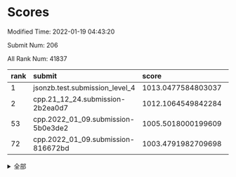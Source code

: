 # Scores

Modified Time: 2022-01-19 04:43:20

Submit Num: 206

All Rank Num: 41837

| rank |               submit               |       score        |       sigma        | pk_num |
| :--- | :--------------------------------- | :----------------- | :----------------- | :----- |
| 1    | jsonzb.test.submission_level_4     | 1013.0477584803037 | 0.8255652933487678 | 746    |
| 2    | cpp.21_12_24.submission-2b2ea0d7   | 1012.1064549842284 | 0.7950191863799659 | 817    |
| 53   | cpp.2022_01_09.submission-5b0e3de2 | 1005.5018000199609 | 0.7397094761904348 | 816    |
| 72   | cpp.2022_01_09.submission-816672bd | 1003.4791982709698 | 0.7191133082631446 | 816    |


<details>
<summary>全部</summary>

| rank |                 submit                 |       score        |       sigma        | pk_num |
| :--- | :------------------------------------- | :----------------- | :----------------- | :----- |
| 1    | jsonzb.test.submission_level_4         | 1013.0477584803037 | 0.8255652933487678 | 746    |
| 2    | cpp.21_12_24.submission-2b2ea0d7       | 1012.1064549842284 | 0.7950191863799659 | 817    |
| 3    | gobigger.level_3.submission_level_3_34 | 1012.026832169375  | 0.7815439519169439 | 817    |
| 4    | gobigger.level_3.submission_level_3_49 | 1011.5940747110388 | 0.7576884152038108 | 809    |
| 5    | gobigger.level_3.submission_level_3_17 | 1011.2504974856586 | 0.7571213657661994 | 813    |
| 6    | gobigger.level_3.submission_level_3_13 | 1011.0372509510872 | 0.7663990973494046 | 811    |
| 7    | gobigger.level_3.submission_level_3_36 | 1010.993528683029  | 0.78141544812402   | 813    |
| 8    | gobigger.level_3.submission_level_3_3  | 1010.9406697660105 | 0.7591992869595164 | 814    |
| 9    | gobigger.level_3.submission_level_3_31 | 1010.9084871761083 | 0.7590514271084001 | 808    |
| 10   | gobigger.level_3.submission_level_3_7  | 1010.8864374063659 | 0.7518619336225322 | 814    |
| 11   | gobigger.level_3.submission_level_3_16 | 1010.8507818497881 | 0.7765790356965636 | 810    |
| 12   | gobigger.level_3.submission_level_3_41 | 1010.7798904873275 | 0.7680124431290366 | 814    |
| 13   | gobigger.level_3.submission_level_3_48 | 1010.6597195117748 | 0.7471933668077424 | 815    |
| 14   | gobigger.level_3.submission_level_3_45 | 1010.544207207404  | 0.7511938819188418 | 812    |
| 15   | gobigger.level_3.submission_level_3_1  | 1010.5405063153828 | 0.7636495623697508 | 810    |
| 16   | gobigger.level_3.submission_level_3_2  | 1010.5217651895147 | 0.7410966728489526 | 816    |
| 17   | gobigger.level_3.submission_level_3_28 | 1010.2247753715297 | 0.7510607425408974 | 813    |
| 18   | gobigger.level_3.submission_level_3_12 | 1010.1630772348813 | 0.7569584725157364 | 809    |
| 19   | gobigger.level_3.submission_level_3_19 | 1010.14600909343   | 0.7483562140799686 | 808    |
| 20   | gobigger.level_3.submission_level_3_0  | 1010.1449485943615 | 0.762051615440231  | 817    |
| 21   | gobigger.level_3.submission_level_3_26 | 1010.1194272037927 | 0.741929287227692  | 809    |
| 22   | gobigger.level_3.submission_level_3_43 | 1010.112851554038  | 0.765020287969446  | 816    |
| 23   | gobigger.level_3.submission_level_3_8  | 1010.1122571883328 | 0.7435365692702629 | 817    |
| 24   | gobigger.level_3.submission_level_3_42 | 1010.0597122219264 | 0.7355708964075175 | 814    |
| 25   | gobigger.level_3.submission_level_3_40 | 1009.9966390031875 | 0.7424083920914496 | 817    |
| 26   | gobigger.level_3.submission_level_3_32 | 1009.9961865265585 | 0.7520741869151112 | 818    |
| 27   | gobigger.level_3.submission_level_3_15 | 1009.9305798203542 | 0.723284699585532  | 813    |
| 28   | gobigger.level_3.submission_level_3_27 | 1009.9121120482687 | 0.7679677461403501 | 815    |
| 29   | gobigger.level_3.submission_level_3_21 | 1009.8921963901236 | 0.768868623063732  | 811    |
| 30   | gobigger.level_3.submission_level_3_37 | 1009.8591307095625 | 0.7417107292621207 | 816    |
| 31   | gobigger.level_3.submission_level_3_11 | 1009.8488572182583 | 0.7413092382462667 | 806    |
| 32   | gobigger.level_3.submission_level_3_18 | 1009.8365224547167 | 0.7814254050843112 | 813    |
| 33   | gobigger.level_3.submission_level_3_29 | 1009.7987224061081 | 0.7468217932091941 | 816    |
| 34   | gobigger.level_3.submission_level_3_33 | 1009.7941021451064 | 0.7601124263659069 | 818    |
| 35   | gobigger.level_3.submission_level_3_6  | 1009.5772267350562 | 0.7536984307473765 | 811    |
| 36   | gobigger.level_3.submission_level_3_46 | 1009.547319208962  | 0.7420852336071319 | 810    |
| 37   | gobigger.level_3.submission_level_3_5  | 1009.5274299306033 | 0.7428529633988579 | 811    |
| 38   | gobigger.level_3.submission_level_3_22 | 1009.5045445597241 | 0.7401089498726237 | 811    |
| 39   | gobigger.level_3.submission_level_3_20 | 1009.5016591788326 | 0.7488611096357874 | 810    |
| 40   | gobigger.level_3.submission_level_3_38 | 1009.4144507799406 | 0.7310219895546384 | 812    |
| 41   | gobigger.level_3.submission_level_3_47 | 1009.4068615482769 | 0.736550369504079  | 814    |
| 42   | gobigger.level_3.submission_level_3_35 | 1009.366929788434  | 0.746833234229656  | 812    |
| 43   | gobigger.level_3.submission_level_3_39 | 1009.2063449957938 | 0.7531535243267218 | 815    |
| 44   | gobigger.level_3.submission_level_3_25 | 1009.1607934950721 | 0.76203403671232   | 811    |
| 45   | gobigger.level_3.submission_level_3_30 | 1009.0398344467236 | 0.7337901052395118 | 811    |
| 46   | gobigger.level_3.submission_level_3_23 | 1008.4440168869396 | 0.7422053287538369 | 810    |
| 47   | gobigger.level_3.submission_level_3_10 | 1008.4059802082905 | 0.741088242380373  | 814    |
| 48   | gobigger.level_3.submission_level_3_24 | 1008.3580889057732 | 0.7429060096361726 | 812    |
| 49   | gobigger.level_3.submission_level_3_4  | 1008.0907565005189 | 0.7267866166796801 | 806    |
| 50   | gobigger.level_3.submission_level_3_44 | 1007.8477211056944 | 0.7336953507906622 | 811    |
| 51   | gobigger.level_3.submission_level_3_14 | 1007.8137703567867 | 0.7297987065120392 | 815    |
| 52   | gobigger.level_3.submission_level_3_9  | 1007.4782473692409 | 0.7413807818595055 | 812    |
| 53   | cpp.2022_01_09.submission-5b0e3de2     | 1005.5018000199609 | 0.7397094761904348 | 816    |
| 54   | gobigger.level_1.submission_level_1_10 | 1004.4167951555596 | 0.7203240602109765 | 815    |
| 55   | gobigger.level_1.submission_level_1_49 | 1004.3942233345683 | 0.7128893563502844 | 817    |
| 56   | gobigger.level_1.submission_level_1_4  | 1004.3826955973881 | 0.723977766097078  | 814    |
| 57   | gobigger.level_1.submission_level_1_2  | 1004.185356629744  | 0.7145128398968074 | 808    |
| 58   | gobigger.level_1.submission_level_1_22 | 1004.1208438221194 | 0.724798661992658  | 813    |
| 59   | gobigger.level_1.submission_level_1_45 | 1004.0640843906448 | 0.7180889127211951 | 813    |
| 60   | gobigger.level_1.submission_level_1_28 | 1004.050429058993  | 0.7209019770847231 | 815    |
| 61   | gobigger.level_1.submission_level_1_43 | 1003.8350046355865 | 0.7224455453607705 | 812    |
| 62   | gobigger.level_1.submission_level_1_44 | 1003.7618651556057 | 0.7334504821532509 | 818    |
| 63   | gobigger.level_1.submission_level_1_7  | 1003.7267056878352 | 0.7259081090578338 | 813    |
| 64   | gobigger.level_1.submission_level_1_21 | 1003.6959554129908 | 0.7237644862493111 | 804    |
| 65   | gobigger.level_1.submission_level_1_5  | 1003.6500252680288 | 0.7138931356064739 | 809    |
| 66   | gobigger.level_1.submission_level_1_15 | 1003.6164821571002 | 0.7314185879297072 | 816    |
| 67   | gobigger.level_1.submission_level_1_36 | 1003.6139317230233 | 0.7112154766606547 | 815    |
| 68   | gobigger.level_1.submission_level_1_0  | 1003.5864525834514 | 0.7036626065450639 | 821    |
| 69   | gobigger.level_1.submission_level_1_1  | 1003.5822821491831 | 0.7132546745872274 | 812    |
| 70   | gobigger.level_1.submission_level_1_41 | 1003.5124521330428 | 0.7206579485030631 | 812    |
| 71   | gobigger.level_1.submission_level_1_19 | 1003.5014668675445 | 0.7205596285710643 | 813    |
| 72   | cpp.2022_01_09.submission-816672bd     | 1003.4791982709698 | 0.7191133082631446 | 816    |
| 73   | gobigger.level_1.submission_level_1_13 | 1003.3094901752938 | 0.7188210283107734 | 813    |
| 74   | gobigger.level_1.submission_level_1_48 | 1003.2791520857197 | 0.7218650185784298 | 809    |
| 75   | gobigger.level_1.submission_level_1_32 | 1003.2546591580407 | 0.7141671302986844 | 813    |
| 76   | gobigger.level_1.submission_level_1_27 | 1003.2450317797478 | 0.7208158180053125 | 811    |
| 77   | gobigger.level_1.submission_level_1_38 | 1003.2193669102066 | 0.7022913138701549 | 814    |
| 78   | gobigger.level_1.submission_level_1_24 | 1003.1987801455044 | 0.7244461828502211 | 811    |
| 79   | gobigger.level_1.submission_level_1_9  | 1003.1861759883485 | 0.72044001898243   | 815    |
| 80   | gobigger.level_1.submission_level_1_17 | 1003.1847895504563 | 0.7206205321253275 | 813    |
| 81   | gobigger.level_1.submission_level_1_18 | 1003.1753722687243 | 0.7323674390539732 | 808    |
| 82   | gobigger.level_1.submission_level_1_31 | 1003.0999573918916 | 0.7203606506697942 | 810    |
| 83   | gobigger.level_1.submission_level_1_34 | 1003.0264272039393 | 0.7192694259327252 | 811    |
| 84   | gobigger.level_1.submission_level_1_8  | 1002.9990169296505 | 0.7383179673981468 | 810    |
| 85   | gobigger.level_1.submission_level_1_35 | 1002.9257370990462 | 0.7187059453447324 | 811    |
| 86   | gobigger.level_1.submission_level_1_11 | 1002.8620440756159 | 0.7164654055541037 | 810    |
| 87   | gobigger.level_1.submission_level_1_46 | 1002.8591072895885 | 0.7121995063201331 | 808    |
| 88   | gobigger.level_1.submission_level_1_6  | 1002.8167362921706 | 0.719274106647819  | 814    |
| 89   | gobigger.level_1.submission_level_1_3  | 1002.7656001014445 | 0.7125760636416139 | 812    |
| 90   | gobigger.level_1.submission_level_1_16 | 1002.7614027263502 | 0.7266322258405291 | 815    |
| 91   | gobigger.level_1.submission_level_1_12 | 1002.7516948118507 | 0.7062585004446431 | 816    |
| 92   | gobigger.level_1.submission_level_1_42 | 1002.7342472795677 | 0.7068409998618692 | 810    |
| 93   | gobigger.level_1.submission_level_1_39 | 1002.7255823414381 | 0.7206531843157562 | 812    |
| 94   | gobigger.level_1.submission_level_1_23 | 1002.647768484539  | 0.7075837750163714 | 815    |
| 95   | gobigger.level_1.submission_level_1_29 | 1002.5512658431122 | 0.7220723946917629 | 813    |
| 96   | gobigger.level_1.submission_level_1_47 | 1002.4352868995454 | 0.7199717724821397 | 811    |
| 97   | gobigger.level_1.submission_level_1_33 | 1002.3399566828922 | 0.7138553510665628 | 809    |
| 98   | gobigger.level_1.submission_level_1_26 | 1002.2591235925601 | 0.7181808631161795 | 812    |
| 99   | gobigger.level_1.submission_level_1_37 | 1002.2353314676893 | 0.7136261597794838 | 814    |
| 100  | gobigger.level_1.submission_level_1_25 | 1002.0251733930862 | 0.7361085947907648 | 810    |
| 101  | gobigger.level_1.submission_level_1_14 | 1001.8718072460547 | 0.7306828119367914 | 811    |
| 102  | gobigger.level_1.submission_level_1_30 | 1001.8299538417036 | 0.7215558861861386 | 812    |
| 103  | gobigger.level_1.submission_level_1_40 | 1001.8127694876724 | 0.7089169041586316 | 813    |
| 104  | gobigger.level_1.submission_level_1_20 | 1001.7979355642897 | 0.7133857633870457 | 814    |
| 105  | gobigger.random.submission_random_13   | 997.2382797933379  | 0.7132263936400206 | 818    |
| 106  | gobigger.random.submission_random_3    | 997.1188542568807  | 0.7274982358333629 | 819    |
| 107  | gobigger.random.submission_random_34   | 997.0603502165012  | 0.7194854512083997 | 812    |
| 108  | gobigger.random.submission_random_43   | 996.9005359962503  | 0.7023939995893586 | 810    |
| 109  | gobigger.random.submission_random_36   | 996.8736590807589  | 0.7207581531974531 | 813    |
| 110  | gobigger.random.submission_random_8    | 996.8682889027303  | 0.6983284156024512 | 811    |
| 111  | gobigger.random.submission_random_42   | 996.8091645233138  | 0.7300975191264569 | 815    |
| 112  | gobigger.random.submission_random_25   | 996.6941465109954  | 0.7119452244602129 | 812    |
| 113  | gobigger.random.submission_random_1    | 996.6912247839259  | 0.7094369479772179 | 812    |
| 114  | gobigger.random.submission_random_12   | 996.6479824274496  | 0.721771132489232  | 811    |
| 115  | gobigger.random.submission_random_14   | 996.579413307459   | 0.7113518648821444 | 817    |
| 116  | gobigger.random.submission_random_39   | 996.5647237667922  | 0.723554393520746  | 812    |
| 117  | gobigger.random.submission_random_10   | 996.5639308532479  | 0.7114109702407219 | 814    |
| 118  | gobigger.random.submission_random_21   | 996.5175301011875  | 0.7190186363624562 | 814    |
| 119  | gobigger.random.submission_random_27   | 996.4965511227088  | 0.7174344229609444 | 813    |
| 120  | gobigger.random.submission_random_18   | 996.4606989018542  | 0.716321112583508  | 813    |
| 121  | gobigger.random.submission_random_24   | 996.4021399757352  | 0.7087728790727482 | 814    |
| 122  | gobigger.random.submission_random_45   | 996.3655218581665  | 0.7179820075442761 | 808    |
| 123  | gobigger.random.submission_random_46   | 996.2783424595948  | 0.698471253124868  | 809    |
| 124  | gobigger.random.submission_random_15   | 996.1936895820348  | 0.7168804279504143 | 809    |
| 125  | gobigger.random.submission_random_0    | 996.0611939634146  | 0.7140809448261028 | 813    |
| 126  | gobigger.random.submission_random_19   | 996.0560498302434  | 0.7089087564238287 | 812    |
| 127  | gobigger.random.submission_random_17   | 996.0525784498193  | 0.7216315392739533 | 811    |
| 128  | gobigger.random.submission_random_23   | 995.9675114846286  | 0.7229202807322999 | 812    |
| 129  | gobigger.random.submission_random_29   | 995.934639426592   | 0.7299323785438646 | 805    |
| 130  | gobigger.random.submission_random_26   | 995.9200350696087  | 0.7040305803928814 | 816    |
| 131  | gobigger.random.submission_random_49   | 995.8890004459671  | 0.7146626012487693 | 814    |
| 132  | gobigger.random.submission_random_44   | 995.8878162514891  | 0.7208750774704636 | 810    |
| 133  | gobigger.random.submission_random_47   | 995.8800790293654  | 0.7127559155002223 | 811    |
| 134  | gobigger.random.submission_random_33   | 995.874113378674   | 0.699880691219736  | 815    |
| 135  | gobigger.random.submission_random_4    | 995.8639308924439  | 0.7205816993435413 | 813    |
| 136  | gobigger.random.submission_random_31   | 995.828552898989   | 0.7159033672792398 | 817    |
| 137  | gobigger.random.submission_random_32   | 995.7499249322191  | 0.7386094747347542 | 811    |
| 138  | gobigger.random.submission_random_40   | 995.5848045682748  | 0.7089019491939035 | 812    |
| 139  | gobigger.random.submission_random_30   | 995.5819659392166  | 0.7210944129210579 | 812    |
| 140  | gobigger.random.submission_random_16   | 995.5791952439331  | 0.7139382873631284 | 817    |
| 141  | gobigger.random.submission_random_5    | 995.5524744016996  | 0.7394801383899504 | 810    |
| 142  | gobigger.random.submission_random_41   | 995.44760336282    | 0.7250652592855591 | 816    |
| 143  | gobigger.random.submission_random_6    | 995.3831343242508  | 0.7218225076497495 | 814    |
| 144  | gobigger.random.submission_random_38   | 995.3584104635661  | 0.7062468459967206 | 815    |
| 145  | gobigger.random.submission_random_48   | 995.3263160796266  | 0.7059246040948327 | 814    |
| 146  | gobigger.random.submission_random_37   | 995.2847418823236  | 0.7205608710285152 | 811    |
| 147  | gobigger.random.submission_random_11   | 995.2621002488322  | 0.7301160438294506 | 815    |
| 148  | gobigger.random.submission_random_22   | 995.2177975048481  | 0.7227594034626637 | 815    |
| 149  | gobigger.random.submission_random_35   | 995.1365269900608  | 0.7276437909900961 | 812    |
| 150  | gobigger.random.submission_random_9    | 994.9566888446968  | 0.7164004307052722 | 810    |
| 151  | gobigger.random.submission_random_7    | 994.8462386755621  | 0.7196132027177237 | 810    |
| 152  | gobigger.random.submission_random_28   | 994.8296730993494  | 0.7104557200397177 | 808    |
| 153  | gobigger.random.submission_random_20   | 994.8237331271589  | 0.7269367948990381 | 812    |
| 154  | gobigger.random.submission_random_2    | 994.6595736033711  | 0.7138760012197295 | 814    |
| 155  | gobigger.level_2.submission_level_2_33 | 994.454583064971   | 0.7314689372189866 | 815    |
| 156  | gobigger.level_2.submission_level_2_45 | 994.1863455201523  | 0.7349464442845091 | 815    |
| 157  | gobigger.level_2.submission_level_2_38 | 993.7306401476378  | 0.7432379939903042 | 814    |
| 158  | gobigger.level_2.submission_level_2_21 | 993.6983519817471  | 0.7531299863288295 | 805    |
| 159  | gobigger.level_2.submission_level_2_20 | 993.5232855820549  | 0.7426633805446801 | 815    |
| 160  | gobigger.level_2.submission_level_2_31 | 993.406253366806   | 0.7434142523157337 | 815    |
| 161  | gobigger.level_2.submission_level_2_29 | 993.086649913278   | 0.7520107227042409 | 811    |
| 162  | gobigger.level_2.submission_level_2_5  | 993.0319400802259  | 0.7376409332066651 | 815    |
| 163  | gobigger.level_2.submission_level_2_25 | 992.9022400223315  | 0.7415401591498032 | 812    |
| 164  | gobigger.level_2.submission_level_2_8  | 992.7887925577954  | 0.7341846821730519 | 819    |
| 165  | gobigger.level_2.submission_level_2_2  | 992.7185102608629  | 0.761996685459915  | 808    |
| 166  | gobigger.level_2.submission_level_2_27 | 992.6733437683611  | 0.7434849175093192 | 814    |
| 167  | gobigger.level_2.submission_level_2_24 | 992.6676253059112  | 0.7451553547897732 | 816    |
| 168  | gobigger.level_2.submission_level_2_41 | 992.6377919533176  | 0.7434250043176409 | 813    |
| 169  | gobigger.level_2.submission_level_2_40 | 992.6150373417719  | 0.7300913999383272 | 816    |
| 170  | gobigger.level_2.submission_level_2_0  | 992.6009769617475  | 0.7319689880637965 | 806    |
| 171  | gobigger.level_2.submission_level_2_17 | 992.6008806151013  | 0.7293744811608394 | 808    |
| 172  | gobigger.level_2.submission_level_2_15 | 992.5931029726644  | 0.7532844321600443 | 815    |
| 173  | gobigger.level_2.submission_level_2_34 | 992.5656934410445  | 0.7517401418931703 | 814    |
| 174  | gobigger.level_2.submission_level_2_3  | 992.5448374928795  | 0.7426867240746012 | 816    |
| 175  | gobigger.level_2.submission_level_2_37 | 992.5321979320591  | 0.7642824502829045 | 804    |
| 176  | gobigger.level_2.submission_level_2_4  | 992.5147197087344  | 0.749292555184797  | 809    |
| 177  | gobigger.level_2.submission_level_2_42 | 992.3782888974705  | 0.761449224639552  | 807    |
| 178  | gobigger.level_2.submission_level_2_7  | 992.3767833142318  | 0.7522565992521325 | 811    |
| 179  | gobigger.level_2.submission_level_2_13 | 992.3406190162405  | 0.7561997021244493 | 812    |
| 180  | gobigger.level_2.submission_level_2_44 | 992.2136960016875  | 0.7634576920448057 | 810    |
| 181  | gobigger.level_2.submission_level_2_47 | 992.1995718470293  | 0.7632676263325113 | 814    |
| 182  | gobigger.level_2.submission_level_2_39 | 992.1411631443466  | 0.7539596847702201 | 815    |
| 183  | gobigger.level_2.submission_level_2_9  | 992.1176340472158  | 0.7377965064405279 | 812    |
| 184  | gobigger.level_2.submission_level_2_46 | 992.0983796164215  | 0.7647458624789193 | 811    |
| 185  | gobigger.level_2.submission_level_2_35 | 992.0947693169035  | 0.7701016758902833 | 813    |
| 186  | gobigger.level_2.submission_level_2_49 | 991.8958471802921  | 0.7659232206459303 | 813    |
| 187  | gobigger.level_2.submission_level_2_18 | 991.7319210067765  | 0.7364603555462315 | 811    |
| 188  | gobigger.level_2.submission_level_2_26 | 991.6739233498184  | 0.7469318152240236 | 817    |
| 189  | gobigger.level_2.submission_level_2_36 | 991.6557687919526  | 0.7479471413343921 | 813    |
| 190  | gobigger.level_2.submission_level_2_32 | 991.6263010883534  | 0.7804687720661497 | 817    |
| 191  | gobigger.level_2.submission_level_2_43 | 991.4419453847718  | 0.7507619283274842 | 819    |
| 192  | gobigger.level_2.submission_level_2_12 | 991.274834691884   | 0.7606842082192615 | 813    |
| 193  | gobigger.level_2.submission_level_2_14 | 991.2500803043996  | 0.7773608659543193 | 817    |
| 194  | gobigger.level_2.submission_level_2_16 | 991.0375595781355  | 0.7567563212263884 | 817    |
| 195  | gobigger.level_2.submission_level_2_48 | 990.9989807029942  | 0.7557590798451077 | 814    |
| 196  | gobigger.level_2.submission_level_2_6  | 990.9651861115234  | 0.7558073190378495 | 814    |
| 197  | gobigger.level_2.submission_level_2_11 | 990.8870720949187  | 0.7480475707751013 | 818    |
| 198  | gobigger.level_2.submission_level_2_28 | 990.6224697827608  | 0.7631348187933898 | 817    |
| 199  | gobigger.level_2.submission_level_2_10 | 990.411344863914   | 0.764357085587184  | 808    |
| 200  | gobigger.level_2.submission_level_2_1  | 990.3566982419061  | 0.7716750842472421 | 810    |
| 201  | gobigger.level_2.submission_level_2_30 | 990.299156380616   | 0.7751557106732723 | 810    |
| 202  | gobigger.level_2.submission_level_2_22 | 989.9841339174212  | 0.7544394007502166 | 815    |
| 203  | gobigger.level_2.submission_level_2_19 | 989.2287448559592  | 0.7766460309620454 | 815    |
| 204  | gobigger.level_2.submission_level_2_23 | 989.1949948256721  | 0.7823068688560187 | 812    |
| 205  | gobigger.none.submission_none_1        | 976.7649137152943  | 1.3558366634765198 | 806    |
| 206  | gobigger.none.submission_none_0        | 975.9084031617956  | 1.4145459156697406 | 817    |

</details>